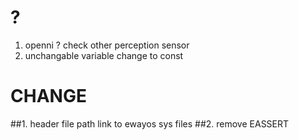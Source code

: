 # ?
1. openni ? check other perception sensor
2. unchangable variable change to const


# CHANGE
##1. header file path link to ewayos sys files
##2. remove EASSERT